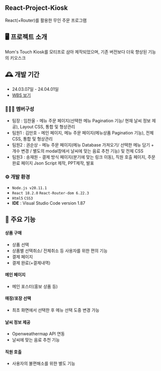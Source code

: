 ## React-Project-Kiosk
React(+Router)를 활용한 무인 주문 프로그램

## 🖥️ 프로젝트 소개
Mom's Touch Kiosk를 모티프로 삼아 제작되었으며, 기존 버전보다 더욱 향상된 기능의 키오스크
<br>

## 🕰️ 개발 기간
* 24.03.07일 - 24.04.01일
* [WBS 보기](https://www.notion.so/ohgiraffers/WBS-79edee8f423f458197f1f112ca6313a7?pvs=4)

### 🧑‍🤝‍🧑 멤버구성
 - 팀장  : 임찬울 - 메뉴 주문 페이지(선택한 메뉴 Pagination 기능/ 현재 날씨 정보 제공), Layout CSS, 통합 및 형상관리
 - 팀원1 : 김만호 - 메인 페이지, 메뉴 주문 페이지(메뉴상품 Pagination 기능), 전체 CSS, 통합 및 형상관리
 - 팀원2 : 권순상 - 메뉴 주문 페이지(메뉴 Database 가져오기/ 선택한 메뉴 담기 + 개수 변경 / 별도의 modal창에서 날씨에 맞는 음료 추천 기능) 및 전체 CSS
 - 팀원3 : 송재원 - 결제 방식 페이지(분기에 맞는 링크 이동), 직원 호출 페이지, 주문 완료 페이지 Json Script 제작, PPT제작, 발표

### ⚙️ 개발 환경
- `Node.js v20.11.1`
- `React 18.2.0` `React-Router-dom 6.22.3`
- `Html5` `CSS3`
- **IDE** : Visual Studio Code version 1.87

## 📌 주요 기능
#### 상품 구매
- 상품 선택
- 상품별 선택취소/ 전체취소 등 사용자를 위한 편의 기능
- 결제 페이지
- 결제 완료(+결제내역)
#### 메인 페이지
- 메인 포스터(홍보 상품 등)
#### 매장/포장 선택
- 최초 화면에서 선택한 후 메뉴 선택 도중 변경 가능
#### 날씨 정보 제공
- Openweathermap API 연동
- 날씨에 맞는 음료 추천 기능
#### 직원 호출
- 사용자의 불편해소를 위한 별도 기능
